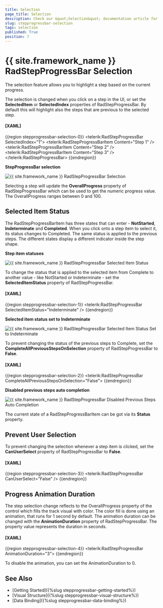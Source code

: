 ```yaml
---
title: Selection
page_title: Selection
description: Check our &quot;Selection&quot; documentation article for the RadStepProgressBar control.
slug: stepprogressbar-selection
tags: selection
published: True
position: 7
---
```


# {{ site.framework_name }} RadStepProgressBar Selection

The selection feature allows you to highlight a step based on the current progress.

The selection is changed when you click on a step in the UI, or set the __SelectedItem__ or __SelectedIndex__ properties of RadStepProgressBar. By default this will highlight also the steps that are previous to the selected step.

#### __[XAML]__
{{region stepprogressbar-selection-0}}
	<telerik:RadStepProgressBar SelectedIndex="1">
		<telerik:RadStepProgressBarItem Content="Step 1" />
		<telerik:RadStepProgressBarItem Content="Step 2" />
		<telerik:RadStepProgressBarItem Content="Step 3" />
	</telerik:RadStepProgressBar>
{{endregion}}  
		
__StepProgressBar selection__  

![{{ site.framework_name }} RadStepProgressBar Selection](images/stepprogressbar-selection-0.png)		

Selecting a step will update the __OverallProgress__ property of RadStepProgressBar which can be used to get the numeric progress value. The OverallProgress ranges between 0 and 100.

## Selected Item Status

The RadStepProgressBarItem has three states that can enter - __NotStarted__, __Indeterminate__ and __Completed__. When you click onto a step item to select it, its status changes to Completed. The same status is applied to the previous steps. The different states display a different indicator inside the step shape.

__Step item statuses__  

![{{ site.framework_name }} RadStepProgressBar Selected Item Status](images/stepprogressbar-selection-1.png)

To change the status that is applied to the selected item from Complete to another value - like NotStarted or Indeterminate - set the __SelectedItemStatus__ property of RadStepProgressBar.

#### __[XAML]__
{{region stepprogressbar-selection-1}}
	<telerik:RadStepProgressBar SelectedItemStatus="Indeterminate" />
{{endregion}} 

__Selected item status set to Indeterminate__  

![{{ site.framework_name }} RadStepProgressBar Selected Item Status Set to Indeterminate](images/stepprogressbar-selection-2.png)

To prevent changing the status of the previous steps to Complete, set the __CompleteAllPreviousStepsOnSelection__ property of RadStepProgressBar to __False__.

#### __[XAML]__
{{region stepprogressbar-selection-2}}
	<telerik:RadStepProgressBar CompleteAllPreviousStepsOnSelection="False">
{{endregion}} 

__Disabled previous steps auto completion__  

![{{ site.framework_name }} RadStepProgressBar Disabled Previous Steps Auto Completion](images/stepprogressbar-selection-3.png)

The current state of a RadStepProgressBarItem can be got via its __Status__ property.

## Prevent User Selection

To prevent changing the selection whenever a step item is clicked, set the __CanUserSelect__ property of RadStepProgressBar to __False__.

#### __[XAML]__
{{region stepprogressbar-selection-3}}
	<telerik:RadStepProgressBar CanUserSelect="False" />
{{endregion}} 

## Progress Animation Duration

The step selection change reflects to the OverallProgress property of the control which fills the track visual with color. The color fill is done using an animation, that runs for 1 second by default. The animation duration can be changed with the __AnimationDuration__ property of RadStepProgressBar. The property value represents the duration in seconds.

#### __[XAML]__
{{region stepprogressbar-selection-4}}
	<telerik:RadStepProgressBar AnimationDuration="3">
{{endregion}} 

To disable the animation, you can set the AnimationDuration to 0.

## See Also  
 * [Getting Started]({%slug stepprogressbar-getting-started%})
 * [Visual Structure]({%slug stepprogressbar-visual-structure%})
 * [Data Binding]({%slug stepprogressbar-data-binding%})

